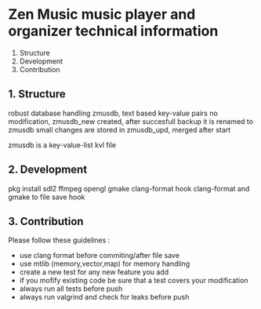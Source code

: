 # Zen Music music player and organizer technical information #

1. Structure  
2. Development  
3. Contribution  

## 1. Structure ##

robust database handling
zmusdb, text based key-value pairs
no modification, zmusdb_new created, after succesfull backup it is renamed to zmusdb
small changes are stored in zmusdb_upd, merged after start

zmusdb is a key-value-list kvl file


## 2. Development ##

pkg install sdl2 ffmpeg opengl gmake clang-format
hook clang-format and gmake to file save hook


## 3. Contribution ##

Please follow these guidelines :

- use clang format before commiting/after file save
- use mtlib (memory,vector,map) for memory handling
- create a new test for any new feature you add
- if you mofify existing code be sure that a test covers your modification
- always run all tests before push
- always run valgrind and check for leaks before push
